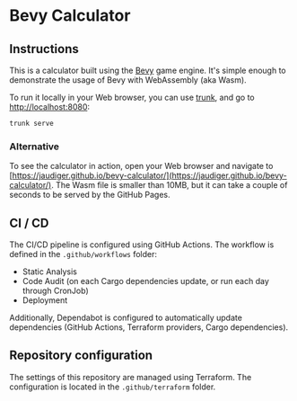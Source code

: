 # Bevy Calculator

## Instructions

This is a calculator built using the [Bevy](https://bevy.org) game engine. It's simple enough to demonstrate the usage of Bevy with WebAssembly (aka Wasm).

To run it locally in your Web browser, you can use [trunk](https://trunkrs.dev), and go to [http://localhost:8080](http://localhost:8080):

```bash
trunk serve
```

### Alternative

To see the calculator in action, open your Web browser and navigate to [https://jaudiger.github.io/bevy-calculator/](https://jaudiger.github.io/bevy-calculator/). The Wasm file is smaller than 10MB, but it can take a couple of seconds to be served by the GitHub Pages.

## CI / CD

The CI/CD pipeline is configured using GitHub Actions. The workflow is defined in the `.github/workflows` folder:

- Static Analysis
- Code Audit (on each Cargo dependencies update, or run each day through CronJob)
- Deployment

Additionally, Dependabot is configured to automatically update dependencies (GitHub Actions, Terraform providers, Cargo dependencies).

## Repository configuration

The settings of this repository are managed using Terraform. The configuration is located in the `.github/terraform` folder.
